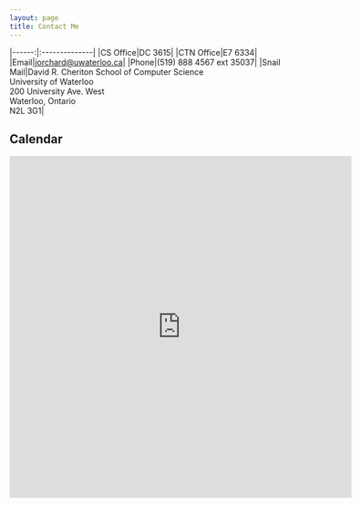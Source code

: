 ```yaml
---
layout: page
title: Contact Me
---
```



|------:|:--------------|
|CS Office|DC 3615|
|CTN Office|E7 6334|
|Email|jorchard@uwaterloo.ca|
|Phone|(519) 888 4567 ext 35037|
|Snail Mail|David R. Cheriton School of Computer Science<br/>University of Waterloo<br/>200 University Ave. West<br/>Waterloo, Ontario<br/>N2L 3G1|

<h2>Calendar</h2>

<!--iframe src="https://connect.uwaterloo.ca/owa/calendar/040e020d01c5400aa97cfe34ab2076c5@uwaterloo.ca/5029c941efcc49769ba3ac36618d53fa11251083926874753545/calendar.html" style="border-width:0" width="550" height="600" frameborder="0" scrolling="no"></iframe-->
<iframe src="https://calendar.google.com/calendar/embed?height=600&wkst=1&bgcolor=%23ffffff&ctz=America%2FToronto&mode=WEEK&src=M2ViYWRqNmY3cW1vZTc3azVsMnFvdGloN2Q5N2IyZXZAaW1wb3J0LmNhbGVuZGFyLmdvb2dsZS5jb20&src=ZW4uY2FuYWRpYW4jaG9saWRheUBncm91cC52LmNhbGVuZGFyLmdvb2dsZS5jb20&src=MzIzaW1zdGNwc3JvcDZscHE3aDZkY2tmNmNvNDN1aDFAaW1wb3J0LmNhbGVuZGFyLmdvb2dsZS5jb20&src=MzE2YTRsdHVjazkxNGdjbmVwdjl1ZTNrdXBobmg1amRAaW1wb3J0LmNhbGVuZGFyLmdvb2dsZS5jb20&color=%237CB342&color=%2300a345&color=%23F6BF26&color=%23F4511E" style="border-width:0" width="600" height="600" frameborder="0" scrolling="no"></iframe>

